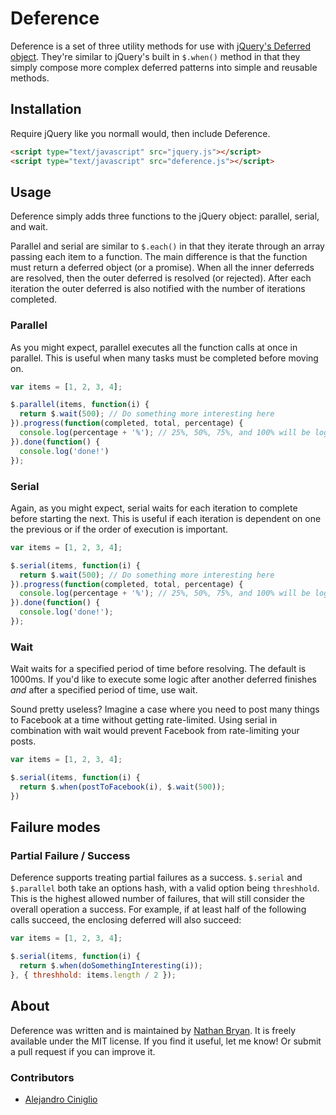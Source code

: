# Deference

Deference is a set of three utility methods for use with
[jQuery's Deferred object](http://api.jquery.com/category/deferred-object/). They're similar to
jQuery's built in `$.when()` method in that they simply compose more complex deferred patterns into
simple and reusable methods.

## Installation

Require jQuery like you normall would, then include Deference.

```html
<script type="text/javascript" src="jquery.js"></script>
<script type="text/javascript" src="deference.js"></script>
```

## Usage

Deference simply adds three functions to the jQuery object: parallel, serial, and wait.

Parallel and serial are similar to `$.each()` in that they iterate through an array passing each
item to a function. The main difference is that the function must return a deferred object (or a
promise). When all the inner deferreds are resolved, then the outer deferred is resolved
(or rejected). After each iteration the outer deferred is also notified with the number of
iterations completed.

### Parallel

As you might expect, parallel executes all the function calls at once in parallel. This is useful
when many tasks must be completed before moving on.

```javascript
var items = [1, 2, 3, 4];

$.parallel(items, function(i) {
  return $.wait(500); // Do something more interesting here
}).progress(function(completed, total, percentage) {
  console.log(percentage + '%'); // 25%, 50%, 75%, and 100% will be logged simultaneously
}).done(function() {
  console.log('done!')
});
```

### Serial

Again, as you might expect, serial waits for each iteration to complete before starting the next.
This is useful if each iteration is dependent on one the previous or if the order of execution is
important.

```javascript
var items = [1, 2, 3, 4];

$.serial(items, function(i) {
  return $.wait(500); // Do something more interesting here
}).progress(function(completed, total, percentage) {
  console.log(percentage + '%'); // 25%, 50%, 75%, and 100% will be logged one at a time
}).done(function() {
  console.log('done!');
});
```

### Wait

Wait waits for a specified period of time before resolving. The default is 1000ms. If you'd like to
execute some logic after another deferred finishes _and_ after a specified period of time, use wait.

Sound pretty useless? Imagine a case where you need to post many things to Facebook at a time
without getting rate-limited. Using serial in combination with wait would prevent Facebook from
rate-limiting your posts.

```javascript
var items = [1, 2, 3, 4];

$.serial(items, function(i) {
  return $.when(postToFacebook(i), $.wait(500));
})
```

## Failure modes

### Partial Failure / Success

Deference supports treating partial failures as a success. `$.serial`
and `$.parallel` both take an options hash, with a valid option being
`threshhold`. This is the highest allowed number of failures, that
will still consider the overall operation a success. For example, if
at least half of the following calls succeed, the enclosing deferred
will also succeed:

```javascript
var items = [1, 2, 3, 4];

$.serial(items, function(i) {
  return $.when(doSomethingInteresting(i));
}, { threshhold: items.length / 2 });
```

## About

Deference was written and is maintained by [Nathan Bryan](https://github.com/nbryan). It is freely
available under the MIT license. If you find it useful, let me know! Or submit a pull request if
you can improve it.

### Contributors

- [Alejandro Ciniglio](https://github.com/ciniglio)

